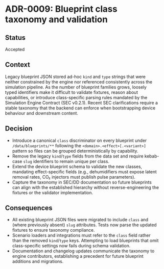 # ADR-0009: Blueprint class taxonomy and validation

## Status
Accepted

## Context
Legacy blueprint JSON stored ad-hoc `kind` and `type` strings that were
neither constrained by the engine nor referenced consistently across the
simulation pipeline. As the number of blueprint families grows, loosely
typed identifiers make it difficult to validate fixtures, reason about
capabilities, or introduce class-specific parsing rules mandated by the
Simulation Engine Contract (SEC v0.2.1). Recent SEC clarifications require
a stable taxonomy that the backend can enforce when bootstrapping device
behaviour and downstream content.

## Decision
- Introduce a canonical `class` discriminator on every blueprint under
  `/data/blueprints/**` following the `<domain>.<effect>[.<variant>]`
  pattern so files can be grouped deterministically by capability.
- Remove the legacy `kind`/`type` fields from the data set and require
  kebab-case `slug` identifiers to remain unique per class.
- Extend the device blueprint schema to validate the new classes,
  mandating effect-specific fields (e.g., dehumidifiers must expose latent
  removal rates, CO₂ injectors must publish pulse parameters).
- Capture the taxonomy in SEC/DD documentation so future blueprints can
  align with the established hierarchy without reverse-engineering the
  fixtures or the validator implementation.

## Consequences
- All existing blueprint JSON files were migrated to include `class` and
  (where previously absent) `slug` attributes. Tests now parse the updated
  fixtures to ensure taxonomy compliance.
- Scenario loaders and integrations must refer to the `class` field rather
  than the removed `kind`/`type` keys. Attempting to load blueprints that
  omit class-specific settings now fails during schema validation.
- Documentation and changelog updates communicate the taxonomy to engine
  contributors, establishing a precedent for future blueprint additions
  and migrations.
